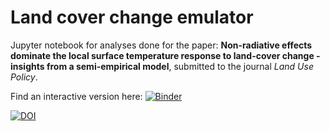 # Land cover change emulator
Jupyter notebook for analyses done for the paper: 
**Non-radiative effects dominate the local surface temperature response to land-cover change - insights from a semi-empirical model**, submitted to the journal *Land Use Policy*. 

Find an interactive version here: [![Binder](https://mybinder.org/badge_logo.svg)](https://mybinder.org/v2/gh/lohae/lcc_emulator/HEAD)


[![DOI](https://zenodo.org/badge/585560214.svg)](https://zenodo.org/badge/latestdoi/585560214)

